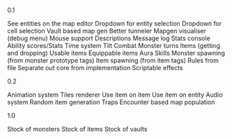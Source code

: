 0.1

See entities on the map editor
	Dropdown for entity selection
	Dropdown for cell selection
Vault based map gen
Better tunneler
Mapgen visualiser (debug menu)
Mouse support
	Descriptions
Message log
Stats console
	Ability scores/Stats
	Time system
		Tilt Combat
		Monster turns
Items (getting and dropping)
	Usable items
	Equippable items
Aura
	Skills
Monster spawning (from monster prototype tags)
Item spawning (from item tags)
Rules from file
Separate out core from implementation
Scriptable effects

0.2

Animation system
Tiles renderer
Use item on item
Use item on entity
Audio system
Random item generation
Traps
Encounter based map population

1.0

Stock of monsters
Stock of items
Stock of vaults